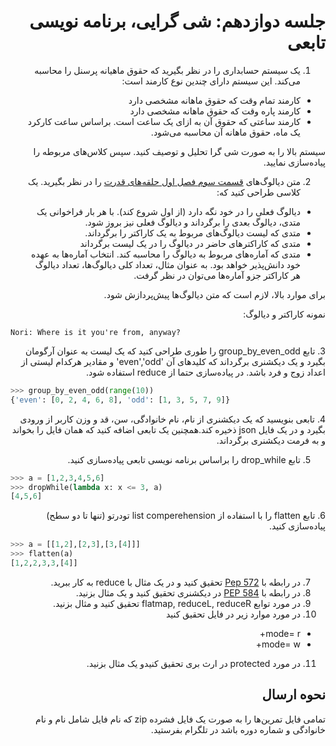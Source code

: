 <div dir="rtl">
  
# جلسه دوازدهم: شی گرایی، برنامه نویسی تابعی 
  


  
  1. یک سیستم حسابداری را در نظر بگیرید که حقوق ماهیانه پرسنل را محاسبه می‌کند. این سیستم دارای چندین نوع کارمند است:
  - کارمند تمام وقت که حقوق ماهانه مشخصی دارد
  -  کارمند پاره وقت که حقوق ماهانه مشخصی دارد
  - کارمند ساعتی که حقوق آن به ازای یک ساعت است. براساس ساعت کارکرد یک ماه، حقوق ماهانه آن محاسبه می‌شود.
  
  سیستم بالا را به صورت شی گرا تحلیل و توصیف کنید. سپس کلاس‌های مربوطه را پیاده‌سازی نمایید.

  2. متن دیالوگ‌های [قسمت سوم فصل اول حلقه‌های قدرت](./rings_of_power_s01e03.txt) را در نظر بگیرید. یک کلاسی طراحی کنید که:
  - دیالوگ فعلی را در خود نگه دارد (از اول شروع کند). با هر بار فراخوانی یک متدی، دیالوگ بعدی را برگرداند و دیالوگ فعلی نیز بروز شود.
  - متدی که لیست دیالوگ‌های مربوط به یک کاراکتر را برگرداند.
  - متدی که کاراکترهای حاضر در دیالوگ را در یک لیست برگرداند
  - متدی که آماره‌های مربوط به دیالوگ را محاسبه کند. انتخاب آماره‌ها به عهده خود دانش‌پذیر خواهد بود. به عنوان مثال، تعداد کلی دیالوگ‌ها، تعداد دیالوگ هر کاراکتر جزو آماره‌ها می‌توان در نظر گرفت.

برای موارد بالا، لازم است که متن دیالوگ‌ها پیش‌پردازش شود.

نمونه کاراکتر و دیالوگ:
</div>

```
Nori: Where is it you're from, anyway?
```
<div dir="rtl">
  3. تابع group_by_even_odd را طوری طراحی کنید که یک لیست به عنوان آرگومان بگیرد و یک دیکشنری برگرداند که کلید‌های آن 'even','odd'  و مقادیر هرکدام لیستی از اعداد زوج و فرد باشد.
  در پیاده‌سازی حتما از reduce استفاده شود.
</div>

  ```python
  >>> group_by_even_odd(range(10))
{'even': [0, 2, 4, 6, 8], 'odd': [1, 3, 5, 7, 9]}
  ```
  

<div dir="rtl">
4. تابعی بنویسید که یک دیکشنری از نام، نام خانوادگی، سن، قد و وزن کاربر از ورودی بگیرد و در یک فایل json ذخیره کند.همچنین یک تابعی اضافه کنید که همان فایل را بخواند و به فرمت دیکشنری برگرداند.

5. تابع drop_while را براساس برنامه نویسی تابعی پیاده‌سازی کنید.
  </div>
  
  ```python
  >>> a = [1,2,3,4,5,6]
  >>> dropWhile(lambda x: x <= 3, a)
  [4,5,6]
  ```
  
<div dir="rtl">
  6. تابع flatten را با استفاده از list comperehension تودرتو (تنها تا دو سطح) پیاده‌سازی کنید.
  </div>
  
  ```python
>>> a = [[1,2],[2,3],[3,[4]]]
>>> flatten(a)
[1,2,2,3,3,[4]]
```

<div dir="rtl">

  7. در رابطه با [Pep 572](https://peps.python.org/pep-0572/) تحقیق کنید و در یک مثال با reduce به کار ببرید.
  8. در رابطه با [PEP 584](https://peps.python.org/pep-0584/) در دیکشنری تحقیق کنید و یک مثال بزنید.
  9. در مورد توابع flatmap, reduceL, reduceR تحقیق کنید و مثال بزنید.
  10. در مورد موارد زیر در فایل تحقیق کنید
  - mode= r+
  - mode= w+
  
  11. در مورد protected در ارث بری تحقیق کنیدو یک مثال بزنید.



 ## نحوه ارسال
  تمامی فایل تمرین‌ها را به صورت یک فایل فشرده zip که نام فایل شامل نام و نام خانوادگی و شماره دوره باشد در تلگرام بفرستید.

